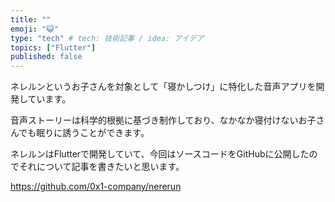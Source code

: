 ```yaml
---
title: ""
emoji: "😺"
type: "tech" # tech: 技術記事 / idea: アイデア
topics: ["Flutter"]
published: false
---
```


ネレルンというお子さんを対象として「寝かしつけ」に特化した音声アプリを開発しています。

音声ストーリーは科学的根拠に基づき制作しており、なかなか寝付けないお子さんでも眠りに誘うことができます。

ネレルンはFlutterで開発していて、今回はソースコードをGitHubに公開したのでそれについて記事を書きたいと思います。

https://github.com/0x1-company/nererun



